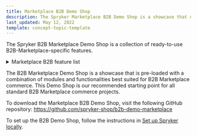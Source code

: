 ```yaml
---
title: Marketplace B2B Demo Shop
description: The Spryker Marketplace B2B Demo Shop is a showcase that demonstrates ready-to-use Marketplace B2B-specific Spryker features in a live implementation.
last_updated: May 12, 2022
template: concept-topic-template
---
```


The Spryker B2B Marketplace Demo Shop is a collection of ready-to-use B2B-Marketplace-specific features.

<details>
<summary markdown='span'>Marketplace B2B feature list</summary>

- [Marketplace Merchant Custom Prices](/docs/pbc/all/price-management/{{site.version}}/marketplace/marketplace-merchant-custom-prices-feature-overview.html)
- [Marketplace Product Approval Process](/docs/pbc/all/product-information-management/{{site.version}}/marketplace/marketplace-product-approval-process-feature-overview.html)
- [Marketplace Shopping Lists](/docs/pbc/all/shopping-list-and-wishlist/{{site.version}}/marketplace/marketplace-shopping-lists-feature-overview.html)
- [Marketplace Quick Add to Cart](/docs/pbc/all/product-information-management/{{site.version}}/marketplace/marketplace-product-feature-overview.html#marketplace-product-on-the-quick-order-page)

</details>

The B2B Marketplace Demo Shop is a showcase that is pre-loaded with a combination of modules and functionalities best suited for B2B Marketplace commerce. This Demo Shop is our recommended starting point for all standard B2B Marketplace commerce projects.

To download the Marketplace B2B Demo Shop, visit the following GitHub repository: https://github.com/spryker-shop/b2b-demo-marketplace

To set up the B2B Demo Shop, follow the instructions in [Set up Spryker locally](docs/scos/dev/set-up-spryker-locally/set-up-spryker-locally.html).
